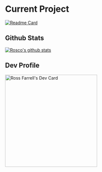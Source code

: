 <h1> Current Project </h1>

[![Readme Card](https://github-readme-stats.vercel.app/api/pin/?username=Big-jpg&repo=brainmap&show_owner=true)](https://github.com/Big-jpg/brainmap)

<h2> Github Stats </h2>

<a href="https://github.com/anuraghazra/github-readme-stats"><img align="center" src="https://github-readme-stats.vercel.app/api?username=Big-jpg&show_icons=true&include_all_commits=true&&count_private=true&theme=synthwave&hide_border=false" alt="Rosco's github stats" /></a>

<h2> Dev Profile </h2>

<div align="left">
 <a href="https://app.daily.dev/bigjpg"><img src="https://api.daily.dev/devcards/dacdf0975faf4b2ab65ee17a35aa616c.png?r=a9j" width="300" alt="Ross Farrell's Dev Card"/></a>
</div>
